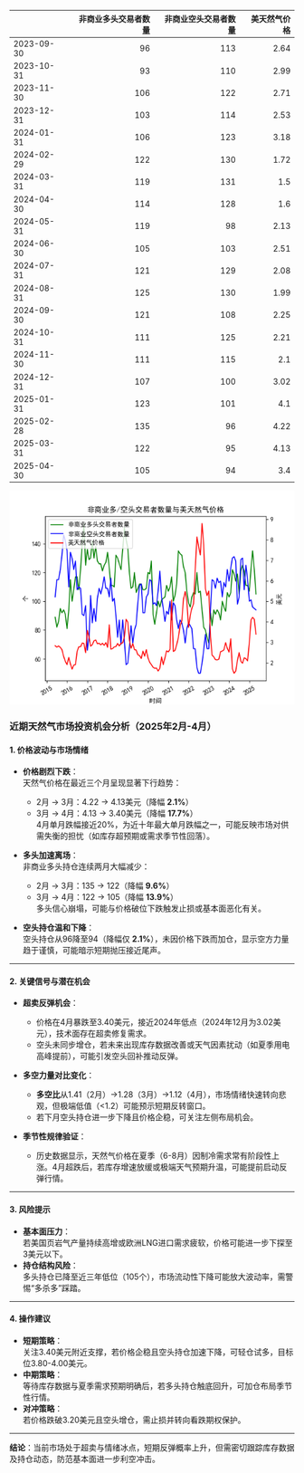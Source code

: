 |            |   非商业多头交易者数量 |   非商业空头交易者数量 |   美天然气价格 |
|:-----------|-----------------------:|-----------------------:|---------------:|
| 2023-09-30 |                     96 |                    113 |           2.64 |
| 2023-10-31 |                     93 |                    110 |           2.99 |
| 2023-11-30 |                    106 |                    122 |           2.71 |
| 2023-12-31 |                    103 |                    114 |           2.53 |
| 2024-01-31 |                    106 |                    123 |           3.18 |
| 2024-02-29 |                    122 |                    130 |           1.72 |
| 2024-03-31 |                    119 |                    131 |           1.5  |
| 2024-04-30 |                    114 |                    128 |           1.6  |
| 2024-05-31 |                    119 |                     98 |           2.13 |
| 2024-06-30 |                    105 |                    103 |           2.51 |
| 2024-07-31 |                    121 |                    129 |           2.08 |
| 2024-08-31 |                    125 |                    130 |           1.99 |
| 2024-09-30 |                    121 |                    108 |           2.25 |
| 2024-10-31 |                    111 |                    125 |           2.21 |
| 2024-11-30 |                    111 |                    115 |           2.1  |
| 2024-12-31 |                    107 |                    100 |           3.02 |
| 2025-01-31 |                    123 |                    101 |           4.1  |
| 2025-02-28 |                    135 |                     96 |           4.22 |
| 2025-03-31 |                    122 |                     95 |           4.13 |
| 2025-04-30 |                    105 |                     94 |           3.4  |

![图](NYMEX_cft.png)



### 近期天然气市场投资机会分析（2025年2月-4月）

#### 1. **价格波动与市场情绪**
- **价格剧烈下跌**：  
  天然气价格在最近三个月呈现显著下行趋势：  
  - 2月 → 3月：4.22 → 4.13美元（降幅 **2.1%**）  
  - 3月 → 4月：4.13 → 3.40美元（降幅 **17.7%**）  
  4月单月跌幅接近20%，为近十年最大单月跌幅之一，可能反映市场对供需失衡的担忧（如库存超预期或需求季节性回落）。

- **多头加速离场**：  
  非商业多头持仓连续两月大幅减少：  
  - 2月 → 3月：135 → 122（降幅 **9.6%**）  
  - 3月 → 4月：122 → 105（降幅 **13.9%**）  
  多头信心崩塌，可能与价格破位下跌触发止损或基本面恶化有关。

- **空头持仓温和下降**：  
  空头持仓从96降至94（降幅仅 **2.1%**），未因价格下跌而加仓，显示空方力量趋于谨慎，可能暗示短期抛压接近尾声。

---

#### 2. **关键信号与潜在机会**
- **超卖反弹机会**：  
  - 价格在4月暴跌至3.40美元，接近2024年低点（2024年12月为3.02美元），技术面存在超卖修复需求。  
  - 空头未同步增仓，若未来出现库存数据改善或天气因素扰动（如夏季用电高峰提前），可能引发空头回补推动反弹。

- **多空力量对比变化**：  
  - **多空比**从1.41（2月）→1.28（3月）→1.12（4月），市场情绪快速转向悲观，但极端低值（<1.2）可能预示短期反转窗口。  
  - 若下月空头持仓进一步下降且价格企稳，可关注左侧布局机会。

- **季节性规律验证**：  
  - 历史数据显示，天然气价格在夏季（6-8月）因制冷需求常有阶段性上涨。4月超跌后，若库存增速放缓或极端天气预期升温，可能提前启动反弹行情。

---

#### 3. **风险提示**
- **基本面压力**：  
  若美国页岩气产量持续高增或欧洲LNG进口需求疲软，价格可能进一步下探至3美元以下。
- **持仓结构风险**：  
  多头持仓已降至近三年低位（105个），市场流动性下降可能放大波动率，需警惕“多杀多”踩踏。

---

#### 4. **操作建议**
- **短期策略**：  
  关注3.40美元附近支撑，若价格企稳且空头持仓加速下降，可轻仓试多，目标位3.80-4.00美元。
- **中期策略**：  
  等待库存数据与夏季需求预期明确后，若多头持仓触底回升，可加仓布局季节性行情。
- **对冲策略**：  
  若价格跌破3.20美元且空头增仓，需止损并转向看跌期权保护。

---

**结论**：当前市场处于超卖与情绪冰点，短期反弹概率上升，但需密切跟踪库存数据及持仓动态，防范基本面进一步利空冲击。